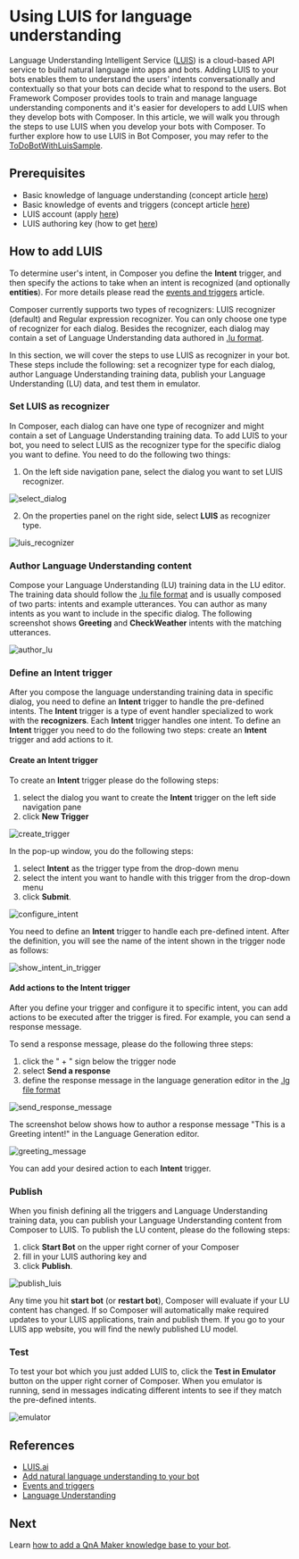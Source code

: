 # Using LUIS for language understanding 
Language Understanding Intelligent Service ([LUIS](https://www.luis.ai/home)) is a cloud-based API service to build natural language into apps and bots. Adding LUIS to your bots enables them to understand the users' intents conversationally and contextually so that your bots can decide what to respond to the users. Bot Framework Composer provides tools to train and manage language understanding components and it's easier for developers to add LUIS when they develop bots with Composer. In this article, we will walk you through the steps to use LUIS when you develop your bots with Composer. To further explore how to use LUIS in Bot Composer, you may refer to the [ToDoBotWithLuisSample](https://github.com/microsoft/BotFramework-Composer/tree/master/Composer/packages/server/assets/projects/ToDoBotWithLuisSample). 

## Prerequisites 
- Basic knowledge of language understanding (concept article [here](./concept-language-understanding.md))
- Basic knowledge of events and triggers (concept article [here](./concept-events-and-triggers.md))
- LUIS account (apply [here](https://www.luis.ai/home))
- LUIS authoring key (how to get [here](https://docs.microsoft.com/en-us/azure/cognitive-services/luis/luis-concept-keys?tabs=V2#programmatic-key))

## How to add LUIS 
To determine user's intent, in Composer you define the **Intent** trigger, and then specify the actions to take when an intent is recognized (and optionally **entities**). For more details please read the [events and triggers](./concept-events-and-triggers.md) article. 

Composer currently supports two types of recognizers: LUIS recognizer (default) and Regular expression recognizer. You can only choose one type of recognizer for each dialog. Besides the recognizer, each dialog may contain a set of Language Understanding data authored in [.lu format](https://github.com/microsoft/botbuilder-tools/blob/master/packages/Ludown/docs/lu-file-format.md).  

In this section, we will cover the steps to use LUIS as recognizer in your bot. These steps include the following: set a recognizer type for each dialog, author Language Understanding training data, publish your Language Understanding (LU) data, and test them in emulator. 

### Set LUIS as recognizer 
In Composer, each dialog can have one type of recognizer and might contain a set of Language Understanding training data. To add LUIS to your bot, you need to select LUIS as the recognizer type for the specific dialog you want to define. You need to do the following two things:

1. On the left side navigation pane, select the dialog you want to set LUIS recognizer.

![select_dialog](./media/add_luis/select_dialog.png)

2. On the properties panel on the right side, select **LUIS** as recognizer type.

![luis_recognizer](./media/add_luis/luis_recognizer.png)

### Author Language Understanding content
Compose your Language Understanding (LU) training data in the LU editor. The training data should follow the [.lu file format](https://github.com/microsoft/botbuilder-tools/blob/master/packages/Ludown/docs/lu-file-format.md) and is usually composed of two parts: intents and example utterances. You can author as many intents as you want to include in the specific dialog. The following screenshot shows **Greeting** and **CheckWeather** intents with the matching utterances.

![author_lu](./media/add_luis/author_lu.png)

### Define an **Intent** trigger 
After you compose the language understanding training data in specific dialog, you need to define an **Intent** trigger to handle the pre-defined intents. The **Intent** trigger is a type of event handler specialized to work with the **recognizers**. Each **Intent** trigger handles one intent. To define an **Intent** trigger you need to do the following two steps: create an **Intent** trigger and add actions to it. 

#### Create an **Intent** trigger 
To create an **Intent** trigger please do the following steps: 

1. select the dialog you want to create the **Intent** trigger on the left side navigation pane
2. click **New Trigger**

![create_trigger](./media/add_luis/create_trigger.png)

In the pop-up window, you do the following steps: 

1. select **Intent** as the trigger type from the drop-down menu
2. select the intent you want to handle with this trigger from the drop-down menu
3. click **Submit**. 

![configure_intent](./media/add_luis/configure_intent.png)

You need to define an **Intent** trigger to handle each pre-defined intent. After the definition, you will see the name of the intent shown in the trigger node as follows:  

![show_intent_in_trigger](./media/add_luis/show_intent_in_trigger.png)

#### Add actions to the **Intent** trigger
After you define your trigger and configure it to specific intent, you can add actions to be executed after the trigger is fired. For example, you can send a response message. 

To send a response message, please do the following three steps: 

1. click the " + " sign below the trigger node
2. select **Send a response**
3. define the response message in the language generation editor in the [.lg file format](https://github.com/microsoft/BotBuilder-Samples/blob/master/experimental/language-generation/docs/lg-file-format.md)

![send_response_message](./media/add_luis/send_response_message.png)

The screenshot below shows how to author a response message "This is a Greeting intent!" in the Language Generation editor. 

![greeting_message](./media/add_luis/greeting_message.png)

You can add your desired action to each **Intent** trigger. 

### Publish 
When you finish defining all the triggers and Language Understanding training data, you can publish your Language Understanding content from Composer to LUIS. 
To publish the LU content, please do the following steps: 
1. click **Start Bot** on the upper right corner of your Composer
2. fill in your LUIS authoring key and 
3. click **Publish**. 

![publish_luis](./media/add_luis/publish_luis.png)

Any time you hit **start bot** (or **restart bot**), Composer will evaluate if your LU content has changed. If so Composer will automatically make required updates to your LUIS applications, train and publish them. If you go to your LUIS app website, you will find the newly published LU model. 

### Test 
To test your bot which you just added LUIS to, click the **Test in Emulator** button on the upper right corner of Composer. When you emulator is running, send in messages indicating different intents to see if they match the pre-defined intents. 

![emulator](./media/add_luis/emulator.gif)

## References 
- [LUIS.ai](https://www.luis.ai/home)
- [Add natural language understanding to your bot](https://docs.microsoft.com/en-us/azure/bot-service/bot-builder-howto-v4-luis?view=azure-bot-service-4.0&tabs=csharp)
- [Events and triggers](./concept-events-and-triggers.md) 
- [Language Understanding](./concept-language-understanding.md)

## Next 
Learn [how to add a QnA Maker knowledge base to your bot](./how-to-add-qna-to-bot.md). 


